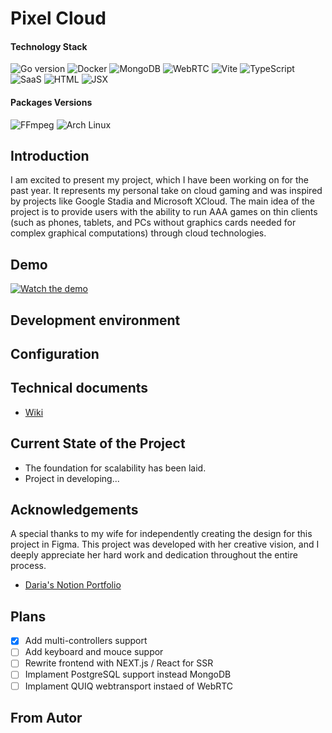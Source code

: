 # Pixel Cloud
#### Technology Stack
![Go version](https://img.shields.io/badge/Go-1.22.2-blue?logo=go)
![Docker](https://img.shields.io/badge/Docker-27.2.0-blue?logo=docker)
![MongoDB](https://img.shields.io/badge/MongoDB-7.0.14-green?logo=mongodb)
![WebRTC](https://img.shields.io/badge/WebRTC-1.0.39-yellowgreen?logo=webrtc)
![Vite](https://img.shields.io/badge/Vite-5.2-%23F7C845?logo=vite)
![TypeScript](https://img.shields.io/badge/TypeScript-5.4.5-%232b7489?logo=typescript)
![SaaS](https://img.shields.io/badge/Sass-1.77-%23c25b5d?logo=sass)
![HTML](https://img.shields.io/badge/HTML-5-%23E44D26?logo=html5)
![JSX](https://img.shields.io/badge/JSX-Template%20Syntax-%23F7DF1E?logo=javascript)




#### Packages Versions
![FFmpeg](https://img.shields.io/badge/FFmpeg-7.1-green?logo=ffmpeg)
![Arch Linux](https://img.shields.io/badge/Arch%20Linux-rolling-brightgreen?logo=archlinux)

## Introduction

I am excited to present my project, which I have been working on for the past year. It represents my personal take on cloud gaming and was inspired by projects like Google Stadia and Microsoft XCloud. The main idea of the project is to provide users with the ability to run AAA games on thin clients (such as phones, tablets, and PCs without graphics cards needed for complex graphical computations) through cloud technologies.

## Demo

[![Watch the demo](./assets/demo.gif)](https://youtu.be/q_k8pBCw4QU)


## Development environment

## Configuration

## Technical documents
- [Wiki](https://github.com/FurmanovVitaliy/self-hosted-cloud-gaming-service/wiki)

## Current State of the Project
- The foundation for scalability has been laid.
- Project in developing...
  
## Acknowledgements
A special thanks to my wife for independently creating the design for this project in Figma. This project was developed with her creative vision, and I deeply appreciate her hard work and dedication throughout the entire process.

- [Daria's Notion Portfolio](https://noiseless-giant-de5.notion.site/Daria-Furmanova-7eb639daae2a4c3a80779a1a3e47fad8)

## Plans
- [x] Add multi-controllers support  
- [ ] Add keyboard and mouce suppor
- [ ] Rewrite frontend with NEXT.js / React for SSR
- [ ] Implament PostgreSQL support instead MongoDB
- [ ] Implament QUIQ webtransport instaed of WebRTC
## From Autor 
